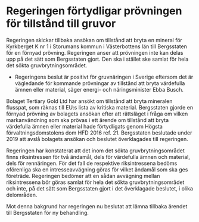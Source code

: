 # Regeringen förtydligar prövningen för tillstånd till gruvor

Regeringen skickar tillbaka ansökan om tillstånd att bryta en mineral för Kyrkberget K nr 1 i Storumans kommun i Västerbottens län till Bergsstaten för en förnyad prövning. Regeringen anser att prövningen inte kan delas upp på det sätt som Bergsstaten gjort. Den ska i stället ske samlat för hela det sökta gruvbrytningsområdet.

- Regeringens beslut är positivt för gruvnäringen i Sverige eftersom det är vägledande för kommande prövningar av tillstånd att bryta värdefulla ämnen eller material, säger energi- och näringsminister Ebba Busch.

Bolaget Tertiary Gold Ltd har ansökt om tillstånd att bryta mineralen flusspat, som räknas till EU:s lista av kritiska material. Bergsstaten gjorde en förnyad prövning av bolagets ansökan efter att rättsläget i fråga om vilken markanvändning som ska prövas i ett ärende om tillstånd att bryta värdefulla ämnen eller material hade förtydligats genom Högsta förvaltningsdomstolens dom HFD 2016 ref. 21. Bergsstaten beslutade under 2019 att avslå bolagets ansökan och beslutet överklagades till regeringen.

Regeringen har konstaterat att det inom det sökta gruvbrytningsområdet finns riksintressen för två ändamål, dels för värdefulla ämnen och material, dels för rennäringen. För det fall de respektive riksintressena bedöms oförenliga ska en intresseavvägning göras för vilket ändamål som ska ges företräde. Regeringen bedömer att en sådan avvägning mellan riksintressena bör göras samlat för hela det sökta gruvbrytningsområdet och inte, på det sätt som Bergsstaten gjort i det överklagade beslutet, i olika delområden.

Mot denna bakgrund har regeringen nu beslutat att lämna tillbaka ärendet till Bergsstaten för ny behandling.
